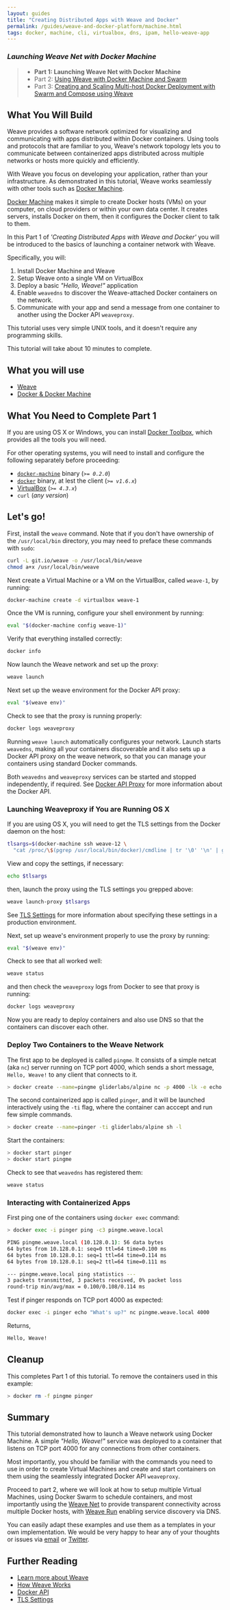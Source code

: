 ```yaml
---
layout: guides
title: "Creating Distributed Apps with Weave and Docker"
permalink: /guides/weave-and-docker-platform/machine.html
tags: docker, machine, cli, virtualbox, dns, ipam, hello-weave-app
---
```


### ***Launching Weave Net with Docker Machine***

> - **Part 1: Launching Weave Net with Docker Machine**
> - Part 2: [Using Weave with Docker Machine and Swarm][ch2]
> - Part 3: [Creating and Scaling Multi-host Docker Deployment with Swarm and Compose using Weave][ch3]

## What You Will Build

Weave provides a software network optimized for visualizing and communicating with apps distributed within Docker containers. Using tools and protocols that are familiar to you, Weave's network topology lets you to communicate between containerized apps distributed across multiple networks or hosts more quickly and efficiently.

With Weave you focus on developing your application, rather than your infrastructure. As demonstrated in this tutorial, Weave works seamlessly with other tools such as [Docker Machine](https://docs.docker.com/machine/).

[Docker Machine](https://docs.docker.com/machine/) makes it simple to create Docker hosts (VMs) on your computer, on cloud providers or within your own data center. It creates servers, installs Docker on them, then it configures the Docker client to talk to them.

In this Part 1 of _'Creating Distributed Apps with Weave and Docker'_ you will be introduced to the basics of launching a container network with Weave.

Specifically, you will:

  1. Install Docker Machine and Weave
  2. Setup Weave onto a single VM on VirtualBox
  3. Deploy a basic _"Hello, Weave!"_ application
  4. Enable `weavedns` to discover the Weave-attached Docker containers on the network.
  5. Communicate with your app and send a message from one container to another using the Docker API `weaveproxy`.

This tutorial uses very simple UNIX tools, and it doesn't require any programming skills.

This tutorial will take about 10 minutes to complete.

## What you will use

  - [Weave](http://weave.works)
  - [Docker & Docker Machine](https://docs.docker.com)

## What You Need to Complete Part 1

If you are using OS X or Windows, you can install [Docker Toolbox](https://www.docker.com/toolbox), which provides all the tools you will need.

For other operating systems, you will need to install and configure the following separately before proceeding:

  - [`docker-machine`](http://docs.docker.com/machine/#installation) binary (_`>= 0.2.0`_)
  - [`docker`](https://docs.docker.com/installation/#installation) binary, at lest the client (_`>= v1.6.x`_)
  - [VirtualBox](https://www.virtualbox.org/wiki/Downloads) (_`>= 4.3.x`_)
  - `curl` (_any version_)

## Let's go!

First, install the `weave` command. Note that if you don't have ownership of the `/usr/local/bin` directory, you may need to preface these commands with `sudo`:

~~~bash
curl -L git.io/weave -o /usr/local/bin/weave
chmod a+x /usr/local/bin/weave
~~~

Next create a Virtual Machine or a VM on the VirtualBox, called `weave-1`, by running:

~~~bash
docker-machine create -d virtualbox weave-1
~~~

Once the VM is running, configure your shell environment by running:

~~~bash
eval "$(docker-machine config weave-1)"
~~~

Verify that everything installed correctly:

~~~bash
docker info
~~~

Now launch the Weave network and set up the proxy:

~~~bash
weave launch
~~~


Next set up the weave environment for the Docker API proxy:

~~~bash
eval "$(weave env)"
~~~

Check to see that the proxy is running properly:

~~~bash
docker logs weaveproxy
~~~

Running `weave launch` automatically configures your network. Launch starts `weavedns`, making all your containers discoverable and it also sets up a Docker API proxy on the weave network, so that you can manage your containers using standard Docker commands.

Both `weavedns` and `weaveproxy` services can be started and stopped independently, if required.
See [Docker API Proxy](https://github.com/weaveworks/weave/blob/master/site/proxy.md) for more information about the Docker API.

### Launching Weaveproxy if You are Running OS X

If you are using OS X, you will need to get the TLS settings from the Docker daemon on the host:

~~~bash
tlsargs=$(docker-machine ssh weave-12 \
  "cat /proc/\$(pgrep /usr/local/bin/docker)/cmdline | tr '\0' '\n' | grep ^--tls | tr '\n' ' '")
~~~

View and copy the settings, if necessary:

~~~bash
echo $tlsargs
~~~

then, launch the proxy using the TLS settings you grepped above:

~~~bash
weave launch-proxy $tlsargs
~~~

See [TLS Settings](https://docs.docker.com/articles/https/) for more information about specifying these settings in a production environment.

Next, set up weave's environment properly to use the proxy by running:

~~~bash
eval "$(weave env)"
~~~

Check to see that all worked well:

~~~bash
weave status
~~~

and then check the `weaveproxy` logs from Docker to see that proxy is running:

~~~bash
docker logs weaveproxy
~~~

Now you are ready to deploy containers and also use DNS so that the containers can discover each other.

### Deploy Two Containers to the Weave Network

The first app to be deployed is called `pingme`. It consists of a simple netcat (aka `nc`) server running on TCP port 4000, which sends a short message, `Hello, Weave!` to any client that connects to it.

~~~bash
> docker create --name=pingme gliderlabs/alpine nc -p 4000 -lk -e echo 'Hello, Weave!'
~~~

The second containerized app is called `pinger`, and it will be launched interactively using the `-ti` flag, where the container can acccept and run few simple commands.

~~~bash
> docker create --name=pinger -ti gliderlabs/alpine sh -l
~~~

Start the containers:

~~~bash
> docker start pinger
> docker start pingme
~~~

Check to see that `weavedns` has registered them:

~~~bash
weave status
~~~

### Interacting with Containerized Apps

First ping one of the containers using `docker exec` command:

~~~bash
> docker exec -i pinger ping -c3 pingme.weave.local
~~~

~~~bash
PING pingme.weave.local (10.128.0.1): 56 data bytes
64 bytes from 10.128.0.1: seq=0 ttl=64 time=0.100 ms
64 bytes from 10.128.0.1: seq=1 ttl=64 time=0.114 ms
64 bytes from 10.128.0.1: seq=2 ttl=64 time=0.111 ms

--- pingme.weave.local ping statistics ---
3 packets transmitted, 3 packets received, 0% packet loss
round-trip min/avg/max = 0.100/0.108/0.114 ms
~~~

Test if pinger responds on TCP port 4000 as expected:

~~~bash
docker exec -i pinger echo "What's up?" nc pingme.weave.local 4000
~~~

Returns,

~~~bash
Hello, Weave!
~~~

## Cleanup

This completes Part 1 of this tutorial. To remove the containers used in this example:

~~~bash
> docker rm -f pingme pinger
~~~

## Summary

This tutorial demonstrated how to launch a Weave network using Docker Machine. A simple  _"Hello, Weave!"_ service was deployed to a container that listens on TCP port 4000 for any connections from other containers.

Most importantly, you should be familiar with the commands you need to use in order to create Virtual Machines and create and start containers on them using the seamlessly integrated Docker API `weaveproxy`.

Proceed to part 2, where we will look at how to setup multiple Virtual Machines, using Docker Swarm to schedule containers, and most importantly using the [Weave Net](/net) to provide transparent connectivity across multiple Docker hosts, with [Weave Run](/run) enabling service discovery via DNS.

You can easily adapt these examples and use them as a templates in your own implementation. We would be very happy to hear any of your thoughts or issues via [email](help@weave.works) or [Twitter](https://twitter.com/weaveworks).

## Further Reading

  *  [Learn more about Weave](http://weave.works/articles/index.html)
  *  [How Weave Works](http://docs.weave.works/weave/latest_release/how-it-works.html)
  *  [Docker API](https://github.com/weaveworks/weave/blob/master/site/proxy.md)
  *  [TLS Settings](https://docs.docker.com/articles/https/)

[ch1]: /guides/weave-and-docker-platform/machine.html
[ch2]: /guides/weave-and-docker-platform/machine-and-swarm-with-weave-proxy.html
[ch3]: /guides/weave-and-docker-platform/compose-scalable-swarm-cluster-with-weave.html
